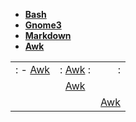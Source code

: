 - [**Bash**](https://github.com/jonhespeto/guides/blob/main/cheat_sheet/cheat_sheet_bash.pdf)
- [**Gnome3**](https://github.com/jonhespeto/guides/blob/main/cheat_sheet/cheat_sheet_gnome3_v2.pdf)
- [**Markdown**](https://github.com/jonhespeto/guides/blob/main/cheat_sheet/cheat_sheet_markdown_opensource.com_.pdf)
- [**Awk**](https://github.com/jonhespeto/guides/blob/main/cheat_sheet/cheat_sheet_gnuawk_v3.pdf)


[awk]: https://github.com/jonhespeto/guides/blob/main/cheat_sheet/cheat_sheet_gnuawk_v3.pdf

|                                  |                                            |                                                   |
|:--------------------------------|:------------------------------------------:|-------------------------------------------------:|
|: - [Awk][awk]                      |:   [Awk](URL)                             :|                                                  :|
|                                  |                                            [Awk](URL) |       |
|                                  |          | [Awk](URL) |
